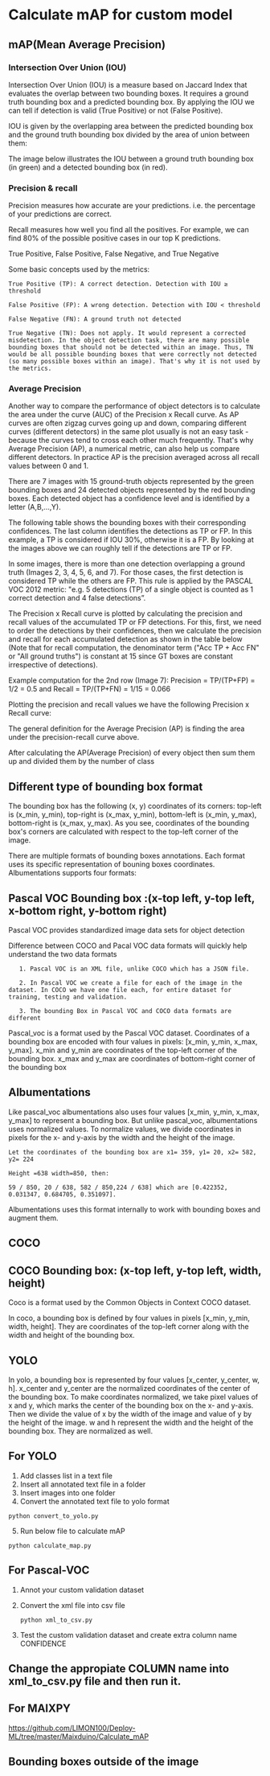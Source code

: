 # Calculate mAP for custom model

## mAP(Mean Average Precision)

### Intersection Over Union (IOU)

Intersection Over Union (IOU) is a measure based on Jaccard Index that evaluates the overlap between two bounding boxes. It requires a ground truth bounding box and a predicted bounding box. By applying the IOU we can tell if detection is valid (True Positive) or not (False Positive).

IOU is given by the overlapping area between the predicted bounding box and the ground truth bounding box divided by the area of union between them:  

 

The image below illustrates the IOU between a ground truth bounding box (in green) and a detected bounding box (in red).


### Precision & recall

Precision measures how accurate are your predictions. i.e. the percentage of your predictions are correct.

Recall measures how well you find all the positives. For example, we can find 80% of the possible positive cases in our top K predictions.

True Positive, False Positive, False Negative, and True Negative

Some basic concepts used by the metrics:

    True Positive (TP): A correct detection. Detection with IOU ≥ threshold

    False Positive (FP): A wrong detection. Detection with IOU < threshold

    False Negative (FN): A ground truth not detected

    True Negative (TN): Does not apply. It would represent a corrected misdetection. In the object detection task, there are many possible bounding boxes that should not be detected within an image. Thus, TN would be all possible bounding boxes that were correctly not detected (so many possible boxes within an image). That's why it is not used by the metrics.
    
    
### Average Precision

Another way to compare the performance of object detectors is to calculate the area under the curve (AUC) of the Precision x Recall curve. As AP curves are often zigzag curves going up and down, comparing different curves (different detectors) in the same plot usually is not an easy task - because the curves tend to cross each other much frequently. That's why Average Precision (AP), a numerical metric, can also help us compare different detectors. In practice AP is the precision averaged across all recall values between 0 and 1.


There are 7 images with 15 ground-truth objects represented by the green bounding boxes and 24 detected objects represented by the red bounding boxes. Each detected object has a confidence level and is identified by a letter (A,B,...,Y).

The following table shows the bounding boxes with their corresponding confidences. The last column identifies the detections as TP or FP. In this example, a TP is considered if IOU 30%, otherwise it is a FP. By looking at the images above we can roughly tell if the detections are TP or FP.


In some images, there is more than one detection overlapping a ground truth (Images 2, 3, 4, 5, 6, and 7). For those cases, the first detection is considered TP while the others are FP. This rule is applied by the PASCAL VOC 2012 metric: "e.g. 5 detections (TP) of a single object is counted as 1 correct detection and 4 false detections”.

The Precision x Recall curve is plotted by calculating the precision and recall values of the accumulated TP or FP detections. For this, first, we need to order the detections by their confidences, then we calculate the precision and recall for each accumulated detection as shown in the table below (Note that for recall computation, the denominator term ("Acc TP + Acc FN" or "All ground truths") is constant at 15 since GT boxes are constant irrespective of detections).


Example computation for the 2nd row (Image 7): Precision = TP/(TP+FP) = 1/2 = 0.5 and Recall = TP/(TP+FN) = 1/15 = 0.066


Plotting the precision and recall values we have the following Precision x Recall curve:

The general definition for the Average Precision (AP) is finding the area under the precision-recall curve above.

After calculating the AP(Average Precision) of every object then sum them up and divided them by the number of class

## Different type of bounding box format

The bounding box has the following (x, y) coordinates of its corners: top-left is (x_min, y_min), top-right is (x_max, y_min), bottom-left is (x_min, y_max), bottom-right is (x_max, y_max). As you see, coordinates of the bounding box's corners are calculated with respect to the top-left corner of the image.

There are multiple formats of bounding boxes annotations. Each format uses its specific representation of bouning boxes coordinates. Albumentations supports four formats:  


## Pascal VOC Bounding box :(x-top left, y-top left, x-bottom right, y-bottom right)

Pascal VOC provides standardized image data sets for object detection

Difference between COCO and Pacal VOC data formats will quickly help understand the two data formats

       1. Pascal VOC is an XML file, unlike COCO which has a JSON file.

       2. In Pascal VOC we create a file for each of the image in the dataset. In COCO we have one file each, for entire dataset for training, testing and validation.

       3. The bounding Box in Pascal VOC and COCO data formats are different

Pascal_voc is a format used by the Pascal VOC dataset. Coordinates of a bounding box are encoded with four values in pixels: [x_min, y_min, x_max, y_max]. x_min and y_min are coordinates of the top-left corner of the bounding box. x_max and y_max are coordinates of bottom-right corner of the bounding box


## Albumentations

Like pascal_voc albumentations also uses four values [x_min, y_min, x_max, y_max] to represent a bounding box. But unlike pascal_voc, albumentations uses normalized values. To normalize values, we divide coordinates in pixels for the x- and y-axis by the width and the height of the image.

    Let the coordinates of the bounding box are x1= 359, y1= 20, x2= 582, y2= 224 

    Height =638 width=850, then:

    59 / 850, 20 / 638, 582 / 850,224 / 638] which are [0.422352, 0.031347, 0.684705, 0.351097].

Albumentations uses this format internally to work with bounding boxes and augment them.

## COCO

## COCO Bounding box: (x-top left, y-top left, width, height)

Coco is a format used by the Common Objects in Context COCO dataset.

In coco, a bounding box is defined by four values in pixels [x_min, y_min, width, height]. They are coordinates of the top-left corner along with the width and height of the bounding box.


## YOLO

In yolo, a bounding box is represented by four values [x_center, y_center, w, h]. x_center and y_center are the normalized coordinates of the center of the bounding box. To make coordinates normalized, we take pixel values of x and y, which marks the center of the bounding box on the x- and y-axis. Then we divide the value of x by the width of the image and value of y by the height of the image. w and h represent the width and the height of the bounding box. They are normalized as well.


## For YOLO
       
   1. Add classes list in a text file
   2. Insert all annotated text file in a folder
   3. Insert images into one folder
   4. Convert the annotated text file to yolo format
           
    python convert_to_yolo.py
    
   5. Run below file to calculate mAP
     
    python calculate_map.py

## For Pascal-VOC
1. Annot your custom validation dataset
2. Convert the xml file into csv file

       python xml_to_csv.py
    
4. Test the custom validation dataset and create extra column name CONFIDENCE


## Change the appropiate COLUMN name into xml_to_csv.py file and then run it.

## For MAIXPY

https://github.com/LIMON100/Deploy-ML/tree/master/Maixduino/Calculate_mAP



## Bounding boxes outside of the image
